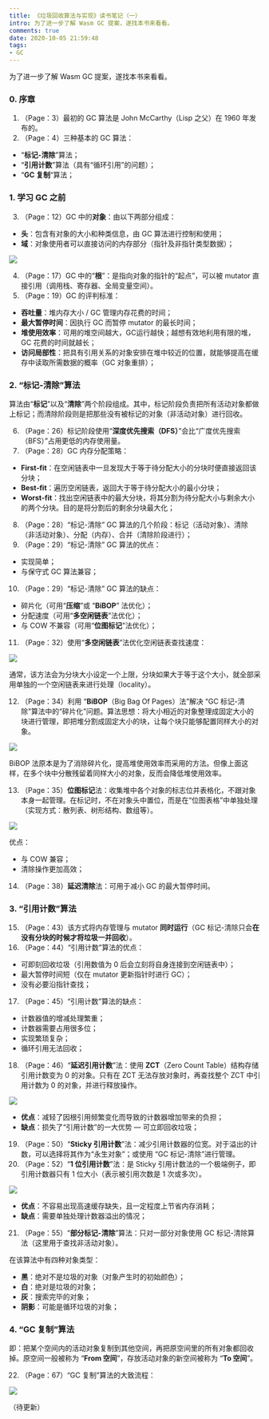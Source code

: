 ```yaml
---
title: 《垃圾回收算法与实现》读书笔记（一）
intro: 为了进一步了解 Wasm GC 提案，遂找本书来看看。
comments: true
date: 2020-10-05 21:59:48
tags:
- GC
---
```


为了进一步了解 Wasm GC 提案，遂找本书来看看。

### 0. 序章

1. （Page：3）最初的 GC 算法是 John McCarthy（Lisp 之父）在 1960 年发布的。
2. （Page：4）三种基本的 GC 算法：
* “**标记-清除**”算法；
* “**引用计数**”算法（具有“循环引用”的问题）；
* “**GC 复制**“算法；

### 1. 学习 GC 之前 

3. （Page：12）GC 中的**对象**：由以下两部分组成：
* **头**：包含有对象的大小和种类信息，由 GC 算法进行控制和使用；
* **域**：对象使用者可以直接访问的内存部分（指针及非指针类型数据）；

![](1.png)

4. （Page：17）GC 中的“**根**”：是指向对象的指针的“起点”，可以被 mutator 直接引用（调用栈、寄存器、全局变量空间）。
5. （Page：19）GC 的评判标准：
* **吞吐量**：堆内存大小 / GC 管理内存花费的时间；
* **最大暂停时间**：因执行 GC 而暂停 mutator 的最长时间；
* **堆使用效率**：可用的堆空间越大，GC运行越快；越想有效地利用有限的堆，GC 花费的时间就越长；
* **访问局部性**：把具有引用关系的对象安排在堆中较近的位置，就能够提高在缓存中读取所需数据的概率（GC 对象重排）；

### 2. “标记-清除”算法

算法由“**标记**”以及“**清除**”两个阶段组成。其中，标记阶段负责把所有活动对象都做上标记；而清除阶段则是把那些没有被标记的对象（非活动对象）进行回收。

6. （Page：26）标记阶段使用“**深度优先搜索（DFS）**”会比“广度优先搜索（BFS）”占用更低的内存使用量。
7. （Page：28）GC 内存分配策略：
* **First-fit**：在空闲链表中一旦发现大于等于待分配大小的分块时便直接返回该分块；
* **Best-fit**：遍历空闲链表，返回大于等于待分配大小的最小分块；
* **Worst-fit**：找出空闲链表中的最大分块，将其分割为待分配大小与剩余大小的两个分块。目的是将分割后的剩余分块最大化；

8. （Page：28）“标记-清除” GC 算法的几个阶段：标记（活动对象）、清除（非活动对象）、分配（内存）、合并（清除阶段进行）；
9. （Page：29）“标记-清除” GC 算法的优点：
* 实现简单；
* 与保守式 GC 算法兼容；

10. （Page：29）“标记-清除” GC 算法的缺点：
* 碎片化（可用“**压缩**”或 “**BiBOP**” 法优化）；
* 分配速度（可用“**多空闲链表**”法优化）；
* 与 COW 不兼容（可用“**位图标记**”法优化）；

11. （Page：32）使用“**多空闲链表**”法优化空闲链表查找速度：

![](2.png)

通常，该方法会为分块大小设定一个上限，分块如果大于等于这个大小，就全部采用单独的一个空闲链表来进行处理（locality）。

12. （Page：34）利用 “**BiBOP**（Big Bag Of Pages）法”解决 “GC 标记-清除”算法中的“碎片化”问题。算法思想：将大小相近的对象整理成固定大小的块进行管理，即把堆分割成固定大小的块，让每个块只能够配置同样大小的对象。

![](3.png)

BiBOP 法原本是为了消除碎片化，提高堆使用效率而采用的方法。但像上面这样，在多个块中分散残留着同样大小的对象，反而会降低堆使用效率。

13. （Page：35）**位图标记**法：收集堆中各个对象的标志位并表格化，不跟对象本身一起管理。在标记时，不在对象头中置位，而是在“位图表格”中单独处理（实现方式：散列表、树形结构、数组等）。

![](4.png)

优点：
* 与 COW 兼容；
* 清除操作更加高效；


14. （Page：38）**延迟清除**法：可用于减小 GC 的最大暂停时间。

### 3. “引用计数”算法

15. （Page：43）该方式将内存管理与 mutator **同时运行**（GC 标记-清除只会**在没有分块的时候才将垃圾一并回收**）。
16. （Page：44）“引用计数”算法的优点：
* 可即刻回收垃圾（引用数值为 0 后会立刻将自身连接到空闲链表中）；
* 最大暂停时间短（仅在 mutator 更新指针时进行 GC）；
* 没有必要沿指针查找；

17. （Page：45）“引用计数”算法的缺点：
* 计数器值的增减处理繁重；
* 计数器需要占用很多位；
* 实现繁琐复杂；
* 循环引用无法回收；

18. （Page：46）“**延迟引用计数**”法：使用 **ZCT**（Zero Count Table）结构存储引用计数变为 0 的对象。只有在 ZCT 无法存放对象时，再查找整个 ZCT 中引用计数为 0 的对象，并进行释放操作。

![](5.png)

* **优点**：减轻了因根引用频繁变化而导致的计数器增加带来的负担；
* **缺点**：损失了“引用计数”的一大优势 — 可立即回收垃圾；

19. （Page：50）“**Sticky 引用计数**”法：减少引用计数器的位宽。对于溢出的计数，可以选择将其作为“永生对象”；或使用
“GC 标记-清除”进行管理。
20. （Page：52）“**1 位引用计数**”法：是 Sticky 引用计数法的一个极端例子，即引用计数器只有 1 位大小（表示被引用次数是 1 次或多次）。

![](6.png)

* **优点**：不容易出现高速缓存缺失，且一定程度上节省内存消耗；
* **缺点**：需要单独处理计数器溢出的情况；


21. （Page：55）“**部分标记-清除**”算法：只对一部分对象使用 GC 标记-清除算法（这里用于查找非活动对象）。

在该算法中有四种对象类型：
* **黑**：绝对不是垃圾的对象（对象产生时的初始颜色）；
* **白**：绝对是垃圾的对象；
* **灰**：搜索完毕的对象；
* **阴影**：可能是循环垃圾的对象；

### 4. “GC 复制”算法

即：把某个空间内的活动对象复制到其他空间，再把原空间里的所有对象都回收掉。原空间一般被称为 “**From 空间**”，存放活动对象的新空间被称为 “**To 空间**”。

22. （Page：67）“GC 复制”算法的大致流程：

![](7.png)

（待更新）
